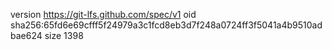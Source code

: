 version https://git-lfs.github.com/spec/v1
oid sha256:65fd6e69cfff5f24979a3c1fcd8eb3d7f248a0724ff3f5041a4b9510adbae624
size 1398
